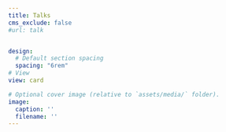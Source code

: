```yaml
---
title: Talks
cms_exclude: false
#url: talk


design:
  # Default section spacing
  spacing: "6rem"
# View
view: card

# Optional cover image (relative to `assets/media/` folder).
image:
  caption: ''
  filename: ''
---
```

